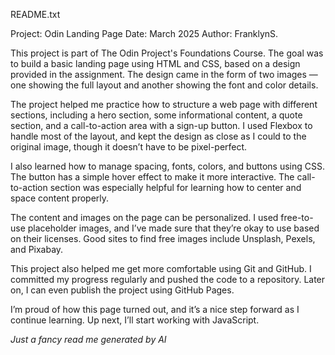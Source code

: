 README.txt

Project: Odin Landing Page
Date: March 2025
Author: FranklynS.

This project is part of The Odin Project's Foundations Course. The goal was to build a basic landing page using HTML and CSS, based on a design provided in the assignment. The design came in the form of two images — one showing the full layout and another showing the font and color details.

The project helped me practice how to structure a web page with different sections, including a hero section, some informational content, a quote section, and a call-to-action area with a sign-up button. I used Flexbox to handle most of the layout, and kept the design as close as I could to the original image, though it doesn’t have to be pixel-perfect.

I also learned how to manage spacing, fonts, colors, and buttons using CSS. The button has a simple hover effect to make it more interactive. The call-to-action section was especially helpful for learning how to center and space content properly.

The content and images on the page can be personalized. I used free-to-use placeholder images, and I’ve made sure that they’re okay to use based on their licenses. Good sites to find free images include Unsplash, Pexels, and Pixabay.

This project also helped me get more comfortable using Git and GitHub. I committed my progress regularly and pushed the code to a repository. Later on, I can even publish the project using GitHub Pages.

I’m proud of how this page turned out, and it’s a nice step forward as I continue learning. Up next, I’ll start working with JavaScript.

*Just a fancy read me generated by AI*